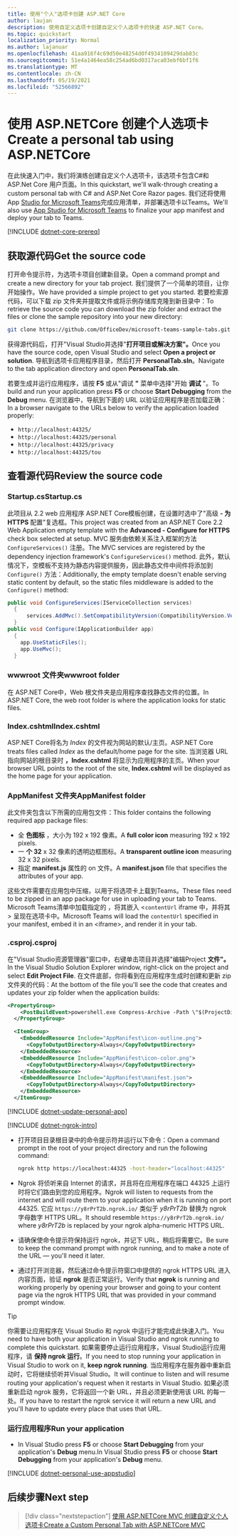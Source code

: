 ```yaml
---
title: 使用"个人"选项卡创建 ASP.NET Core
author: laujan
description: 使用自定义选项卡创建自定义个人选项卡的快速 ASP.NET Core。
ms.topic: quickstart
localization_priority: Normal
ms.author: lajanuar
ms.openlocfilehash: 41aa916f4c69d50e48254d0f4934109429dab83c
ms.sourcegitcommit: 51e4a1464ea58c254ad6bd0317aca03ebf6bf1f6
ms.translationtype: MT
ms.contentlocale: zh-CN
ms.lasthandoff: 05/19/2021
ms.locfileid: "52566892"
---
```

# <a name="create-a-personal-tab-using-aspnetcore"></a><span data-ttu-id="3fdbb-103">使用 ASP.NETCore 创建个人选项卡</span><span class="sxs-lookup"><span data-stu-id="3fdbb-103">Create a personal tab using ASP.NETCore</span></span>

<span data-ttu-id="3fdbb-104">在此快速入门中，我们将演练创建自定义个人选项卡，该选项卡包含C#和 ASP.Net Core 用户页面。</span><span class="sxs-lookup"><span data-stu-id="3fdbb-104">In this quickstart, we'll walk-through creating a custom personal tab with C# and ASP.Net Core Razor pages.</span></span> <span data-ttu-id="3fdbb-105">我们还将使用 App [Studio for Microsoft Teams](~/concepts/build-and-test/app-studio-overview.md)完成应用清单，并部署选项卡以Teams。</span><span class="sxs-lookup"><span data-stu-id="3fdbb-105">We'll also use [App Studio for Microsoft Teams](~/concepts/build-and-test/app-studio-overview.md) to finalize your app manifest and deploy your tab to Teams.</span></span>

[!INCLUDE [dotnet-core-prereq](~/includes/tabs/dotnet-core-prereq.md)]

## <a name="get-the-source-code"></a><span data-ttu-id="3fdbb-106">获取源代码</span><span class="sxs-lookup"><span data-stu-id="3fdbb-106">Get the source code</span></span>

<span data-ttu-id="3fdbb-107">打开命令提示符，为选项卡项目创建新目录。</span><span class="sxs-lookup"><span data-stu-id="3fdbb-107">Open a command prompt and create a new directory for your tab project.</span></span> <span data-ttu-id="3fdbb-108">我们提供了一个简单的项目，让你开始操作。</span><span class="sxs-lookup"><span data-stu-id="3fdbb-108">We have provided a simple project to get you started.</span></span> <span data-ttu-id="3fdbb-109">若要检索源代码，可以下载 zip 文件夹并提取文件或将示例存储库克隆到新目录中：</span><span class="sxs-lookup"><span data-stu-id="3fdbb-109">To retrieve the source code you can download the zip folder and extract the files or clone the sample repository into your new directory:</span></span>

```bash
git clone https://github.com/OfficeDev/microsoft-teams-sample-tabs.git
```

<span data-ttu-id="3fdbb-110">获得源代码后，打开"Visual Studio并选择"**打开项目或解决方案"。**</span><span class="sxs-lookup"><span data-stu-id="3fdbb-110">Once you have the source code, open Visual Studio and select **Open a project or solution**.</span></span> <span data-ttu-id="3fdbb-111">导航到选项卡应用程序目录，然后打开 **PersonalTab.sln**。</span><span class="sxs-lookup"><span data-stu-id="3fdbb-111">Navigate to the tab application directory and open **PersonalTab.sln**.</span></span>

<span data-ttu-id="3fdbb-112">若要生成并运行应用程序，请按 **F5** 或从"调试 **"** 菜单中选择"开始 **调试** "。</span><span class="sxs-lookup"><span data-stu-id="3fdbb-112">To build and run your application press **F5** or choose **Start Debugging** from the **Debug** menu.</span></span> <span data-ttu-id="3fdbb-113">在浏览器中，导航到下面的 URL 以验证应用程序是否加载正确：</span><span class="sxs-lookup"><span data-stu-id="3fdbb-113">In a browser navigate to the URLs below to verify the application loaded properly:</span></span>

- `http://localhost:44325/`
- `http://localhost:44325/personal`
- `http://localhost:44325/privacy`
- `http://localhost:44325/tou`

## <a name="review-the-source-code"></a><span data-ttu-id="3fdbb-114">查看源代码</span><span class="sxs-lookup"><span data-stu-id="3fdbb-114">Review the source code</span></span>

### <a name="startupcs"></a><span data-ttu-id="3fdbb-115">Startup.cs</span><span class="sxs-lookup"><span data-stu-id="3fdbb-115">Startup.cs</span></span>

<span data-ttu-id="3fdbb-116">此项目从 2.2 web 应用程序 ASP.NET Core模板创建，在设置时选中了"高级 **- 为 HTTPS** 配置"复选框。</span><span class="sxs-lookup"><span data-stu-id="3fdbb-116">This project was created from an ASP.NET Core 2.2 Web Application empty template with the **Advanced - Configure for HTTPS** check box selected at setup.</span></span> <span data-ttu-id="3fdbb-117">MVC 服务由依赖关系注入框架的方法 `ConfigureServices()` 注册。</span><span class="sxs-lookup"><span data-stu-id="3fdbb-117">The MVC services are registered by the dependency injection framework's `ConfigureServices()` method.</span></span> <span data-ttu-id="3fdbb-118">此外，默认情况下，空模板不支持为静态内容提供服务，因此静态文件中间件将添加到 `Configure()` 方法：</span><span class="sxs-lookup"><span data-stu-id="3fdbb-118">Additionally, the empty template doesn't enable serving static content by default, so the static files middleware is added to the `Configure()` method:</span></span>

```csharp
public void ConfigureServices(IServiceCollection services)
  {
      services.AddMvc().SetCompatibilityVersion(CompatibilityVersion.Version_2_2);
  }
public void Configure(IApplicationBuilder app)
  {
    app.UseStaticFiles();
    app.UseMvc();
  }
```

### <a name="wwwroot-folder"></a><span data-ttu-id="3fdbb-119">wwwroot 文件夹</span><span class="sxs-lookup"><span data-stu-id="3fdbb-119">wwwroot folder</span></span>

<span data-ttu-id="3fdbb-120">在 ASP.NET Core中，Web 根文件夹是应用程序查找静态文件的位置。</span><span class="sxs-lookup"><span data-stu-id="3fdbb-120">In ASP.NET Core, the web root folder is where the application looks for static files.</span></span>

### <a name="indexcshtml"></a><span data-ttu-id="3fdbb-121">Index.cshtml</span><span class="sxs-lookup"><span data-stu-id="3fdbb-121">Index.cshtml</span></span>

<span data-ttu-id="3fdbb-122">ASP.NET Core将名为 *Index* 的文件视为网站的默认/主页。</span><span class="sxs-lookup"><span data-stu-id="3fdbb-122">ASP.NET Core treats files called *Index* as the default/home page for the site.</span></span> <span data-ttu-id="3fdbb-123">当浏览器 URL 指向网站的根目录时 **，Index.cshtml** 将显示为应用程序的主页。</span><span class="sxs-lookup"><span data-stu-id="3fdbb-123">When your browser URL points to the root of the site, **Index.cshtml** will be displayed as the home page for your application.</span></span>

### <a name="appmanifest-folder"></a><span data-ttu-id="3fdbb-124">AppManifest 文件夹</span><span class="sxs-lookup"><span data-stu-id="3fdbb-124">AppManifest folder</span></span>

<span data-ttu-id="3fdbb-125">此文件夹包含以下所需的应用包文件：</span><span class="sxs-lookup"><span data-stu-id="3fdbb-125">This folder contains the following required app package files:</span></span>

- <span data-ttu-id="3fdbb-126">全 **色图标** ，大小为 192 x 192 像素。</span><span class="sxs-lookup"><span data-stu-id="3fdbb-126">A **full color icon** measuring 192 x 192 pixels.</span></span>
- <span data-ttu-id="3fdbb-127">一 **个 32** x 32 像素的透明边框图标。</span><span class="sxs-lookup"><span data-stu-id="3fdbb-127">A **transparent outline icon** measuring 32 x 32 pixels.</span></span>
- <span data-ttu-id="3fdbb-128">指定 **manifest.js** 属性的 on 文件。</span><span class="sxs-lookup"><span data-stu-id="3fdbb-128">A **manifest.json** file that specifies the attributes of your app.</span></span>

<span data-ttu-id="3fdbb-129">这些文件需要在应用包中压缩，以用于将选项卡上载到Teams。</span><span class="sxs-lookup"><span data-stu-id="3fdbb-129">These files need to be zipped in an app package for use in uploading your tab to Teams.</span></span> <span data-ttu-id="3fdbb-130">Microsoft Teams清单中加载指定的 ，将其嵌入 <`contentUrl` iframe 中，并将其 \> 呈现在选项卡中。</span><span class="sxs-lookup"><span data-stu-id="3fdbb-130">Microsoft Teams will load the `contentUrl` specified in your manifest, embed it in an <iframe\>, and render it in your tab.</span></span>

### <a name="csproj"></a><span data-ttu-id="3fdbb-131">.csproj</span><span class="sxs-lookup"><span data-stu-id="3fdbb-131">.csproj</span></span>

<span data-ttu-id="3fdbb-132">在"Visual Studio资源管理器"窗口中，右键单击项目并选择"编辑Project **文件"。**</span><span class="sxs-lookup"><span data-stu-id="3fdbb-132">In the Visual Studio Solution Explorer window, right-click on the project and select **Edit Project File**.</span></span> <span data-ttu-id="3fdbb-133">在文件底部，你将看到在应用程序生成时创建和更新 zip 文件夹的代码：</span><span class="sxs-lookup"><span data-stu-id="3fdbb-133">At the bottom of the file you'll see the code that creates and updates your zip folder when the application builds:</span></span>

```xml
<PropertyGroup>
    <PostBuildEvent>powershell.exe Compress-Archive -Path \"$(ProjectDir)AppManifest\*\" -DestinationPath \"$(TargetDir)tab.zip\" -Force</PostBuildEvent>
  </PropertyGroup>

  <ItemGroup>
    <EmbeddedResource Include="AppManifest\icon-outline.png">
      <CopyToOutputDirectory>Always</CopyToOutputDirectory>
    </EmbeddedResource>
    <EmbeddedResource Include="AppManifest\icon-color.png">
      <CopyToOutputDirectory>Always</CopyToOutputDirectory>
    </EmbeddedResource>
    <EmbeddedResource Include="AppManifest\manifest.json">
      <CopyToOutputDirectory>Always</CopyToOutputDirectory>
    </EmbeddedResource>
  </ItemGroup>
```

[!INCLUDE  [dotnet-update-personal-app](~/includes/tabs/dotnet-update-personal-app.md)]

[!INCLUDE [dotnet-ngrok-intro](~/includes/tabs/dotnet-ngrok-intro.md)]

- <span data-ttu-id="3fdbb-134">打开项目目录根目录中的命令提示符并运行以下命令：</span><span class="sxs-lookup"><span data-stu-id="3fdbb-134">Open a command prompt in the root of your project directory and run the following command:</span></span>

    ```bash
    ngrok http https://localhost:44325 -host-header="localhost:44325"
    ```

- <span data-ttu-id="3fdbb-135">Ngrok 将侦听来自 Internet 的请求，并且将在应用程序在端口 44325 上运行时将它们路由到您的应用程序。</span><span class="sxs-lookup"><span data-stu-id="3fdbb-135">Ngrok will listen to requests from the internet and will route them to your application when it is running on port 44325.</span></span>  <span data-ttu-id="3fdbb-136">它应 `https://y8rPrT2b.ngrok.io/` 类似于 *y8rPrT2b* 替换为 ngrok 字母数字 HTTPS URL。</span><span class="sxs-lookup"><span data-stu-id="3fdbb-136">It should resemble `https://y8rPrT2b.ngrok.io/` where *y8rPrT2b* is replaced by your ngrok alpha-numeric HTTPS URL.</span></span>

- <span data-ttu-id="3fdbb-137">请确保使命令提示符保持运行 ngrok，并记下 URL，稍后将需要它。</span><span class="sxs-lookup"><span data-stu-id="3fdbb-137">Be sure to keep the command prompt with ngrok running, and to make a note of the URL — you'll need it later.</span></span>

- <span data-ttu-id="3fdbb-138">通过打开浏览器，然后通过命令提示符窗口中提供的 ngrok HTTPS URL 进入内容页面，验证 **ngrok** 是否正常运行。</span><span class="sxs-lookup"><span data-stu-id="3fdbb-138">Verify that **ngrok** is running and working properly by opening your browser and going to your content page via the ngrok HTTPS URL that was provided in your command prompt window.</span></span>

>[!TIP]
><span data-ttu-id="3fdbb-139">你需要让应用程序在 Visual Studio 和 ngrok 中运行才能完成此快速入门。</span><span class="sxs-lookup"><span data-stu-id="3fdbb-139">You need to have both your application in Visual Studio and ngrok running to complete this quickstart.</span></span> <span data-ttu-id="3fdbb-140">如果需要停止运行应用程序，Visual Studio运行应用程序，请 **保持 ngrok 运行**。</span><span class="sxs-lookup"><span data-stu-id="3fdbb-140">If you need to stop running your application in Visual Studio to work on it, **keep ngrok running**.</span></span> <span data-ttu-id="3fdbb-141">当应用程序在服务器中重新启动时，它将继续侦听并Visual Studio。</span><span class="sxs-lookup"><span data-stu-id="3fdbb-141">It will continue to listen and will resume routing your application's request when it restarts in Visual Studio.</span></span> <span data-ttu-id="3fdbb-142">如果必须重新启动 ngrok 服务，它将返回一个新 URL，并且必须更新使用该 URL 的每一处。</span><span class="sxs-lookup"><span data-stu-id="3fdbb-142">If you have to restart the ngrok service it will return a new URL and you'll have to update every place that uses that URL.</span></span>

### <a name="run-your-application"></a><span data-ttu-id="3fdbb-143">运行应用程序</span><span class="sxs-lookup"><span data-stu-id="3fdbb-143">Run your application</span></span>

- <span data-ttu-id="3fdbb-144">In Visual Studio press **F5** or choose **Start Debugging** from your application's **Debug** menu.</span><span class="sxs-lookup"><span data-stu-id="3fdbb-144">In Visual Studio press **F5** or choose **Start Debugging** from your application's **Debug** menu.</span></span>

[!INCLUDE [dotnet-personal-use-appstudio](~/includes/tabs/dotnet-personal-use-appstudio.md)]

## <a name="next-step"></a><span data-ttu-id="3fdbb-145">后续步骤</span><span class="sxs-lookup"><span data-stu-id="3fdbb-145">Next step</span></span>

> [!div class="nextstepaction"]
> [<span data-ttu-id="3fdbb-146">使用 ASP.NETCore MVC 创建自定义个人选项卡</span><span class="sxs-lookup"><span data-stu-id="3fdbb-146">Create a Custom Personal Tab with ASP.NETCore MVC</span></span>](~/tabs/quickstarts/create-personal-tab-dotnet-core-mvc.md)
